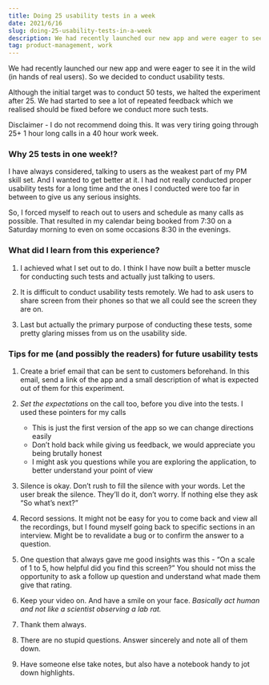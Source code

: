 ```yaml
---
title: Doing 25 usability tests in a week
date: 2021/6/16
slug: doing-25-usability-tests-in-a-week
description: We had recently launched our new app and were eager to see it in the wild
tag: product-management, work
---
```


We had recently launched our new app and were eager to see it in the wild (in hands of real users). So we decided to conduct usability tests.

Although the initial target was to conduct 50 tests, we halted the experiment after 25. We had started to see a lot of repeated feedback which we realised should be fixed before we conduct more such tests.

Disclaimer - I do not recommend doing this. It was very tiring going through 25+ 1 hour long calls in a 40 hour work week.

### Why 25 tests in one week!?

I have always considered, talking to users as the weakest part of my PM skill set. And I wanted to get better at it. I had not really conducted proper usability tests for a long time and the ones I conducted were too far in between to give us any serious insights.

So, I forced myself to reach out to users and schedule as many calls as possible. That resulted in my calendar being booked from 7:30 on a Saturday morning to even on some occasions 8:30 in the evenings.

### What did I learn from this experience?

1. I achieved what I set out to do. I think I have now built a better muscle for conducting such tests and actually just talking to users.

2. It is difficult to conduct usability tests remotely. We had to ask users to share screen from their phones so that we all could see the screen they are on.

3. Last but actually the primary purpose of conducting these tests, some pretty glaring misses from us on the usability side.

### Tips for me (and possibly the readers) for future usability tests

1. Create a brief email that can be sent to customers beforehand. In this email, send a link of the app and a small description of what is expected out of them for this experiment.

2. _Set the expectations_ on the call too, before you dive into the tests. I used these pointers for my calls

   - This is just the first version of the app so we can change directions easily
   - Don’t hold back while giving us feedback, we would appreciate you being brutally honest
   - I might ask you questions while you are exploring the application, to better understand your point of view

3. Silence is okay. Don’t rush to fill the silence with your words. Let the user break the silence. They’ll do it, don’t worry. If nothing else they ask “So what’s next?”

4. Record sessions. It might not be easy for you to come back and view all the recordings, but I found myself going back to specific sections in an interview. Might be to revalidate a bug or to confirm the answer to a question.

5. One question that always gave me good insights was this - “On a scale of 1 to 5, how helpful did you find this screen?”
   You should not miss the opportunity to ask a follow up question and understand what made them give that rating.

6. Keep your video on. And have a smile on your face. _Basically act human and not like a scientist observing a lab rat._

7. Thank them always.

8. There are no stupid questions. Answer sincerely and note all of them down.

9. Have someone else take notes, but also have a notebook handy to jot down highlights.
